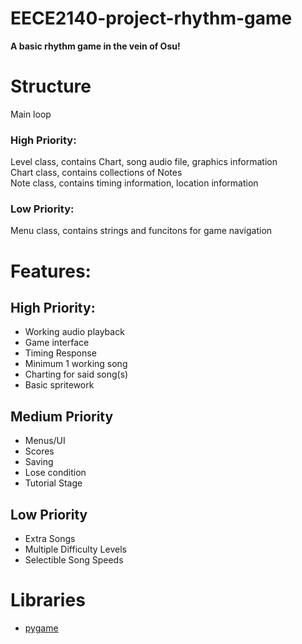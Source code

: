 # EECE2140-project-rhythm-game

**A basic rhythm game in the vein of Osu!**

# Structure

Main loop

### High Priority:
Level class, contains Chart, song audio file, graphics information   
Chart class, contains collections of Notes   
Note class, contains timing information, location information

### Low Priority:
Menu class, contains strings and funcitons for game navigation

# Features:

## High Priority:

- Working audio playback
- Game interface
- Timing Response
- Minimum 1 working song
- Charting for said song(s)
- Basic spritework

## Medium Priority

- Menus/UI
- Scores
- Saving
- Lose condition
- Tutorial Stage

## Low Priority

- Extra Songs
- Multiple Difficulty Levels
- Selectible Song Speeds

# Libraries

- [pygame](https://www.pygame.org/)

